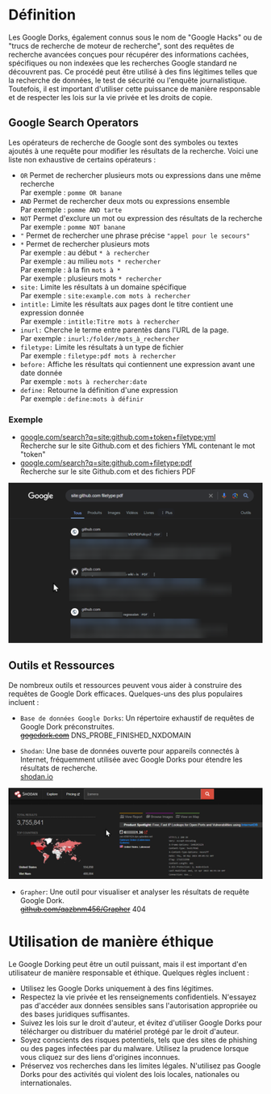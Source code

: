 # Définition

Les Google Dorks, également connus sous le nom de "Google Hacks" ou de "trucs de recherche de moteur de recherche", sont des requêtes de recherche avancées conçues pour récupérer des informations cachées, spécifiques ou non indexées que les recherches Google standard ne découvrent pas. Ce procédé peut être utilisé à des fins légitimes telles que la recherche de données, le test de sécurité ou l'enquête journalistique. Toutefois, il est important d'utiliser cette puissance de manière responsable et de respecter les lois sur la vie privée et les droits de copie.

## Google Search Operators

Les opérateurs de recherche de Google sont des symboles ou textes ajoutés à une requête pour modifier les résultats de la recherche. Voici une liste non exhaustive de certains opérateurs :

- `OR` Permet de rechercher plusieurs mots ou expressions dans une même recherche  
Par exemple : `pomme OR banane`
- `AND` Permet de rechercher deux mots ou expressions ensemble  
Par exemple : `pomme AND tarte`
- `NOT` Permet d'exclure un mot ou expression des résultats de la recherche  
Par exemple : `pomme NOT banane`
- `"` Permet de rechercher une phrase précise `"appel pour le secours"`
- `*` Permet de rechercher plusieurs mots  
Par exemple : au début `* à rechercher`  
Par exemple : au milieu `mots * rechercher`  
Par exemple : à la fin `mots à *`  
Par exemple : plusieurs mots `* rechercher`
- `site:` Limite les résultats à un domaine spécifique  
Par exemple : `site:example.com mots à rechercher`
- `intitle:` Limite les résultats aux pages dont le titre contient une expression donnée  
Par exemple : `intitle:Titre mots à rechercher`
- `inurl:` Cherche le terme entre parentès dans l'URL de la page.  
Par exemple : `inurl:/folder/mots_à_rechercher`
- `filetype:` Limite les résultats à un type de fichier  
Par exemple : `filetype:pdf mots à rechercher`
- `before:` Affiche les résultats qui contiennent une expression avant une date donnée  
Par exemple : `mots à rechercher:date`
- `define:` Retourne la définition d'une expression  
Par exemple : `define:mots à définir`

### Exemple
- [google.com/search?q=site:github.com+token+filetype:yml](https://www.google.com/search?q=site:github.com+token+filetype:pdf)  
Recherche sur le site Github.com et des fichiers YML contenant le mot "token"
- [google.com/search?q=site:github.com+filetype:pdf](https://www.google.com/search?q=site:github.com+filetype:pdf)  
Recherche sur le site Github.com et des fichiers PDF

![image Google dork](https://github.com/Altherneum/.github/blob/main/note/assets/images/google-dork.png?raw=true)

## Outils et Ressources

De nombreux outils et ressources peuvent vous aider à construire des requêtes de Google Dork efficaces. Quelques-uns des plus populaires incluent :

- `Base de données Google Dorks`: Un répertoire exhaustif de requêtes de Google Dork préconstruites.  
~~[gogedork.com](https://www.gogedork.com/)~~ DNS_PROBE_FINISHED_NXDOMAIN

- `Shodan`: Une base de données ouverte pour appareils connectés à Internet, fréquemment utilisée avec Google Dorks pour étendre les résultats de recherche.  
[shodan.io](https://www.shodan.io/)

![image Shodan](https://github.com/Altherneum/.github/blob/main/note/assets/images/Shodan.png?raw=true)

- `Grapher`: Une outil pour visualiser et analyser les résultats de requête Google Dork.  
~~[github.com/qazbnm456/Grapher](https://github.com/qazbnm456/Grapher)~~ 404

# Utilisation de manière éthique

Le Google Dorking peut être un outil puissant, mais il est important d'en utilisateur de manière responsable et éthique. Quelques règles incluent :

- Utilisez les Google Dorks uniquement à des fins légitimes.
- Respectez la vie privée et les renseignements confidentiels. N'essayez pas d'accéder aux données sensibles sans l'autorisation appropriée ou des bases juridiques suffisantes.
- Suivez les lois sur le droit d'auteur, et évitez d'utiliser Google Dorks pour télécharger ou distribuer du matériel protégé par le droit d'auteur.
- Soyez conscients des risques potentiels, tels que des sites de phishing ou des pages infectées par du malware. Utilisez la prudence lorsque vous cliquez sur des liens d'origines inconnues.
- Préservez vos recherches dans les limites légales. N'utilisez pas Google Dorks pour des activités qui violent des lois locales, nationales ou internationales.
